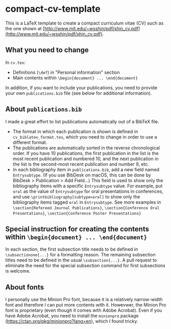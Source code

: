 # compact-cv-template
This is a LaTeX template to create a compact curriculum vitae (CV) such as the one shown at [http://www.mit.edu/~wsshin/pdf/shin_cv.pdf](http://www.mit.edu/~wsshin/pdf/shin_cv.pdf).  

## What you need to change
In `cv.tex`:
- Definitions (`\def`) in "Personal information" section
- Main contents within `\begin{document} ... \end{document}`

In addition, if you want to include your publications, you need to provide your own `publications.bib` file (see below for additional information).

## About `publications.bib`
I made a great effort to list publications automatically out of a BibTeX file.
- The format in which each publication is shown is defined in `cv_biblatex_format.tex`, which you need to change in order to use a different format.
- The publications are automatically sorted in the reverse chronological order.  If you have 10 publications, the first publication in the list is the most recent publication and numbered 10, and the next publication in the list is the second-most recent publication and number 9, etc.
- In each bibliography item in `publications.bib`, add a new field named `Entrysubtype`.  (If you use BibDesk on macOS, this can be done by BibDesk > Publication > Add Field...)  This field is used to show only the bibliography items with a specific `Entrysubtype` value.  For example, put `oral` as the value of `Entrysubtype` for oral presentations in conferences, and use `\printbibliography[subtype=oral]` to show only the bibliography items tagged `oral` in `Entrysubtype`.  See more examples in `\section{Refereed Journal Publications}`, `\section{Conference Oral Presentations}`, `\section{Conference Poster Presentations}`

## Special instruction for creating the contents within `\begin{document} ... \end{document}`
In each section, the first subsection title needs to be defined in `\subsectionone{...}` for a formatting reason.  The remaining subsection titles need to be defined in the usual `\subsection{...}`.  A pull request to eliminate the need for the special subsection command for first subsections is welcome.

## About fonts
I personally use the Minion Pro font, because it is a relatively narrow-width font and therefore I can put more contents with it.  Howevwer, the Minion Pro font is proprietary (even though it comes with Adobe Acrobat).  Even if you have Adobe Acrobat, you need to install the `minionpro` package (https://ctan.org/pkg/minionpro?lang=en), which I found tricky.
